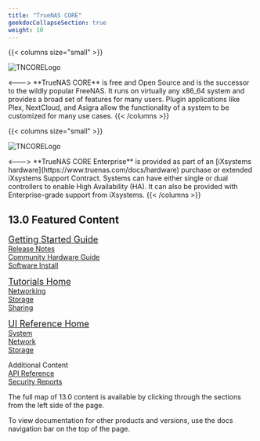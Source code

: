```yaml
---
title: "TrueNAS CORE"
geekdocCollapseSection: true
weight: 10
---
```

<style>
div.gdoc-page__header {display: none;}
div.docs-read_mod {display: none;}
h1 {display:none;}
</style>

{{< columns size="small" >}}
<p>
<img src="/images/truenas-core-logo.png" alt="TNCORELogo"/>
</p>
<--->
**TrueNAS CORE** is free and Open Source and is the successor to the wildly popular FreeNAS.
It runs on virtually any x86_64 system and provides a broad set of features for many users.
Plugin applications like Plex, NextCloud, and Asigra allow the functionality of a system to be customized for many use cases.
{{< /columns >}}

<br>

{{< columns size="small" >}}
<p>
<img src="/images/tn-enterprise-logo.png" alt="TNCORELogo"/>
</p>
<--->
**TrueNAS CORE Enterprise** is provided as part of an [iXsystems hardware](https://www.truenas.com/docs/hardware) purchase or extended iXsystems Support Contract.
Systems can have either single or dual controllers to enable High Availability (HA).
It can also be provided with Enterprise-grade support from iXsystems.
{{< /columns >}}

## 13.0 Featured Content

<div class="docs-sections">
  <p>
	<a href="/gettingstarted/" style="font-size:18px;">Getting Started Guide</a>
	<br><a href="/gettingstarted/corereleasenotes">Release Notes</a>
	<br><a href="/gettingstarted/corehardwareguide/">Community Hardware Guide</a>
	<br><a href="/gettingstarted/install/">Software Install</a>
  </p>
  <p>
	<a href="/coretutorials/" style="font-size:18px;">Tutorials Home</a>
	<br><a href="/coretutorials/network/">Networking</a>
	<br><a href="/coretutorials/storage/">Storage</a>
	<br><a href="/coretutorials/sharing/">Sharing</a>
  </p>
  <p>
	<a href="/uireference/" style="font-size:18px;">UI Reference Home</a>
	<br><a href="/uireference/system/">System</a>
	<br><a href="/uireference/network/">Network</a>
	<br><a href="/uireference/storage/">Storage</a>
  </p>
  <p>
	Additional Content 
	<br><a href="/api/">API Reference</a>
	<br><a href="/coresecurityreports/">Security Reports</a>
  </p>
</div>

The full map of 13.0 content is available by clicking through the sections from the left side of the page.

To view documentation for other products and versions, use the docs navigation bar on the top of the page.